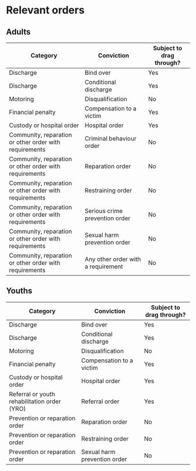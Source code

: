 # Relevant orders

## Adults

| Category                                               | Conviction                         | Subject to drag through? |
|------------------------------------------------------- |----------------------------------- | ------------------------ |
| Discharge                                              | Bind over                          | Yes                      |
| Discharge                                              | Conditional discharge              | Yes                      |
| Motoring                                               | Disqualification                   | No                       |
| Financial penalty                                      | Compensation to a victim           | Yes                      |
| Custody or hospital order                              | Hospital order                     | Yes                      |
| Community, reparation or other order with requirements | Criminal behaviour order           | No                       |
| Community, reparation or other order with requirements | Reparation order                   | No                       |
| Community, reparation or other order with requirements | Restraining order                  | No                       |
| Community, reparation or other order with requirements | Serious crime prevention order     | No                       |
| Community, reparation or other order with requirements | Sexual harm prevention order       | No                       |
| Community, reparation or other order with requirements | Any other order with a requirement | No                       |

## Youths

| Category                                     | Conviction                          | Subject to drag through? |
| -------------------------------------------- | ----------------------------------- | ------------------------ |
| Discharge                                    | Bind over                           | Yes                      |
| Discharge                                    | Conditional discharge               | Yes                      |
| Motoring                                     | Disqualification                    | No                       |
| Financial penalty                            | Compensation to a victim            | Yes                      |
| Custody or hospital order                    | Hospital order                      | Yes                      |
| Referral or youth rehabilitation order (YRO) | Referral order                      | Yes                      |
| Prevention or reparation order               | Reparation order                    | No                       |
| Prevention or reparation order               | Restraining order                   | No                       |
| Prevention or reparation order               | Sexual harm prevention order        | No                       |
